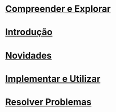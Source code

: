 # [Compreender e Explorar](/intune/understand-explore/introduction-to-microsoft-intune.md)
# [Introdução](/intune/get-started/what-to-know-before-you-start-microsoft-intune)
# [Novidades](/intune/whats-new/whats-new-in-microsoft-intune)
# [Implementar e Utilizar](/intune/deploy-use/overview-of-device-and-app-lifecycles-in-microsoft-intune)
# [Resolver Problemas](/intune/troubleshoot/general-troubleshooting-tips-for-microsoft-intune)


<!--HONumber=Sep16_HO5-->


